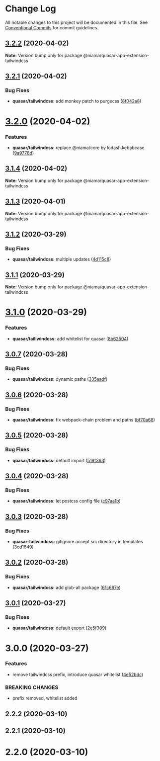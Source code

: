 # Change Log

All notable changes to this project will be documented in this file.
See [Conventional Commits](https://conventionalcommits.org) for commit guidelines.

## [3.2.2](https://github.com/niama-strategies/niama/compare/@niama/quasar-app-extension-tailwindcss@3.2.1...@niama/quasar-app-extension-tailwindcss@3.2.2) (2020-04-02)

**Note:** Version bump only for package @niama/quasar-app-extension-tailwindcss





## [3.2.1](https://github.com/niama-strategies/niama/compare/@niama/quasar-app-extension-tailwindcss@3.2.0...@niama/quasar-app-extension-tailwindcss@3.2.1) (2020-04-02)


### Bug Fixes

* **quasar/tailwindcss:** add monkey patch to purgecss ([8f042a8](https://github.com/niama-strategies/niama/commit/8f042a8ab15f74e8f283cc4c4182290a5825f66f))





# [3.2.0](https://github.com/niama-strategies/niama/compare/@niama/quasar-app-extension-tailwindcss@3.1.4...@niama/quasar-app-extension-tailwindcss@3.2.0) (2020-04-02)


### Features

* **quasar/tailwindcss:** replace @niama/core by lodash.kebabcase ([9a9778d](https://github.com/niama-strategies/niama/commit/9a9778df2ea177eddb27abcf21e84dbab0848b82))





## [3.1.4](https://github.com/niama-strategies/niama/compare/@niama/quasar-app-extension-tailwindcss@3.1.3...@niama/quasar-app-extension-tailwindcss@3.1.4) (2020-04-02)

**Note:** Version bump only for package @niama/quasar-app-extension-tailwindcss





## [3.1.3](https://github.com/niama-strategies/niama/compare/@niama/quasar-app-extension-tailwindcss@3.1.2...@niama/quasar-app-extension-tailwindcss@3.1.3) (2020-04-01)

**Note:** Version bump only for package @niama/quasar-app-extension-tailwindcss





## [3.1.2](https://github.com/niama-strategies/niama/compare/@niama/quasar-app-extension-tailwindcss@3.1.1...@niama/quasar-app-extension-tailwindcss@3.1.2) (2020-03-29)


### Bug Fixes

* **quasar/tailwindcss:** multiple updates ([4d115c8](https://github.com/niama-strategies/niama/commit/4d115c8179d1c30ba6252b8d1f92eaab3b6ada6c))





## [3.1.1](https://github.com/niama-strategies/niama/compare/@niama/quasar-app-extension-tailwindcss@3.1.0...@niama/quasar-app-extension-tailwindcss@3.1.1) (2020-03-29)

**Note:** Version bump only for package @niama/quasar-app-extension-tailwindcss





# [3.1.0](https://github.com/niama-strategies/niama/compare/@niama/quasar-app-extension-tailwindcss@3.0.7...@niama/quasar-app-extension-tailwindcss@3.1.0) (2020-03-29)


### Features

* **quasar/tailiwindcss:** add whitelist for quasar ([8b62504](https://github.com/niama-strategies/niama/commit/8b625046d68ee452c13082b8f089c9973ce370ff))





## [3.0.7](https://github.com/niama-strategies/niama/compare/@niama/quasar-app-extension-tailwindcss@3.0.6...@niama/quasar-app-extension-tailwindcss@3.0.7) (2020-03-28)


### Bug Fixes

* **quasar/tailwindcss:** dynamic paths ([335aadf](https://github.com/niama-strategies/niama/commit/335aadf64c9f810474b54b0c27a609c9b4101e12))





## [3.0.6](https://github.com/niama-strategies/niama/compare/@niama/quasar-app-extension-tailwindcss@3.0.5...@niama/quasar-app-extension-tailwindcss@3.0.6) (2020-03-28)


### Bug Fixes

* **quasar/tailwindcss:** fix webpack-chain problem and paths ([bf70a68](https://github.com/niama-strategies/niama/commit/bf70a6848bc94498fca16f71a6bb92a46c58007b))





## [3.0.5](https://github.com/niama-strategies/niama/compare/@niama/quasar-app-extension-tailwindcss@3.0.4...@niama/quasar-app-extension-tailwindcss@3.0.5) (2020-03-28)


### Bug Fixes

* **quasar/tailwindcss:** default import ([519f363](https://github.com/niama-strategies/niama/commit/519f363e0ed7eb3c7107423b3dcecbc0abb7f371))





## [3.0.4](https://github.com/niama-strategies/niama/compare/@niama/quasar-app-extension-tailwindcss@3.0.3...@niama/quasar-app-extension-tailwindcss@3.0.4) (2020-03-28)


### Bug Fixes

* **quasar/tailwindcss:** let postcss config file ([c97aa1b](https://github.com/niama-strategies/niama/commit/c97aa1bc7799da356b044fd354ca53b36ddefc1e))





## [3.0.3](https://github.com/niama-strategies/niama/compare/@niama/quasar-app-extension-tailwindcss@3.0.2...@niama/quasar-app-extension-tailwindcss@3.0.3) (2020-03-28)


### Bug Fixes

* **quasar-tailwindcss:** gitignore accept src directory in templates ([3cd1649](https://github.com/niama-strategies/niama/commit/3cd164923ea923221a735afaa415434620958c4a))





## [3.0.2](https://github.com/niama-strategies/niama/compare/@niama/quasar-app-extension-tailwindcss@3.0.1...@niama/quasar-app-extension-tailwindcss@3.0.2) (2020-03-28)


### Bug Fixes

* **quasar/tailwindcss:** add glob-all package ([61c697e](https://github.com/niama-strategies/niama/commit/61c697efa4bc75673d61810e9a2a24eeff68081a))





## [3.0.1](https://github.com/niama-strategies/niama/compare/@niama/quasar-app-extension-tailwindcss@3.0.0...@niama/quasar-app-extension-tailwindcss@3.0.1) (2020-03-27)


### Bug Fixes

* **quasar/tailwindcss:** default export ([2e5f309](https://github.com/niama-strategies/niama/commit/2e5f309703ff7d0b16b383424351962e09ddfc73))





# 3.0.0 (2020-03-27)


### Features

* remove tailwindcss prefix, introduce quasar whitelist ([4e52bdc](https://github.com/niama-strategies/niama/commit/4e52bdcd86f4f0218bb33394346ec50664d6598f))


### BREAKING CHANGES

* prefix removed, whitelist added



## 2.2.2 (2020-03-10)



## 2.2.1 (2020-03-10)



# 2.2.0 (2020-03-10)
